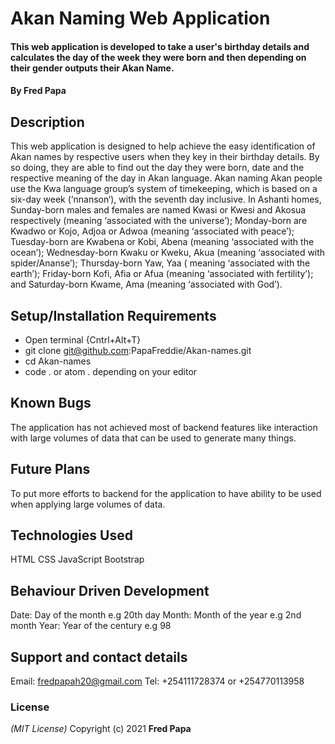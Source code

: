 # Akan Naming Web Application
#### This web application is developed to take a user's birthday details and calculates the day of the week they were born and then depending on their gender outputs their Akan Name.
#### By **Fred Papa**
## Description
This web application is designed to help achieve the easy identification of Akan names by respective users when they key in their birthday details. By so doing, they are able to find out the day they were born, date and the respective meaning of the day in Akan language.  Akan naming Akan people use the Kwa language group’s system of timekeeping, which is based on a six-day week (‘nnanson‘), with the seventh day inclusive. In Ashanti homes, Sunday-born males and females are named Kwasi or Kwesi and Akosua respectively (meaning ‘associated with the universe’); Monday-born are Kwadwo or Kojo, Adjoa or Adwoa (meaning ‘associated with peace’); Tuesday-born are Kwabena or Kobi, Abena (meaning ‘associated with the ocean’); Wednesday-born Kwaku or Kweku, Akua (meaning ‘associated with spider/Ananse’); Thursday-born Yaw, Yaa ( meaning ‘associated with the earth’); Friday-born Kofi, Afia or Afua (meaning ‘associated with fertility’); and Saturday-born Kwame, Ama (meaning ‘associated with God’).
## Setup/Installation Requirements
* Open terminal {Cntrl+Alt+T}
* git clone git@github.com:PapaFreddie/Akan-names.git
* cd Akan-names
* code . or atom . depending on your editor
## Known Bugs
The application has not achieved most of backend features like interaction with large volumes of data that can be used to generate many things.
## Future Plans
To put more efforts to backend for the application to have ability to be used when applying large volumes of data.
## Technologies Used
HTML
CSS
JavaScript
Bootstrap
## Behaviour Driven Development
Date: Day of the month e.g 20th day
Month: Month of the year e.g 2nd month
Year: Year of the century e.g 98
## Support and contact details
Email: fredpapah20@gmail.com
Tel: +254111728374 or +254770113958
### License
*(MIT License)*
Copyright (c) 2021 **Fred Papa**
  